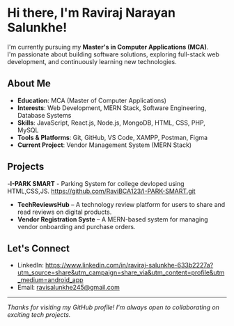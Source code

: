 # Hi there, I'm Raviraj Narayan Salunkhe!  

I'm currently pursuing my **Master's in Computer Applications (MCA)**.  
I'm passionate about building software solutions, exploring full-stack web development, and continuously learning new technologies.

## About Me

- **Education**: MCA (Master of Computer Applications)  
- **Interests**: Web Development, MERN Stack, Software Engineering, Database Systems  
- **Skills**: JavaScript, React.js, Node.js, MongoDB, HTML, CSS, PHP, MySQL  
- **Tools & Platforms**: Git, GitHub, VS Code, XAMPP, Postman, Figma  
- **Current Project**: Vendor Management System (MERN Stack)

## Projects

-**I-PARK SMART** - Parking System for college devloped using HTML,CSS,JS.
     https://github.com/RaviBCA123/I-PARK-SMART.git
- **TechReviewsHub** – A technology review platform for users to share and read reviews on digital products.
- **Vendor Registration Syste** – A MERN-based system for managing vendor onboarding and purchase orders.
  

## Let's Connect

- LinkedIn: https://www.linkedin.com/in/raviraj-salunkhe-633b2227a?utm_source=share&utm_campaign=share_via&utm_content=profile&utm_medium=android_app  
- Email: ravisalunkhe245@gmail.com

---

_Thanks for visiting my GitHub profile! I'm always open to collaborating on exciting tech projects._

